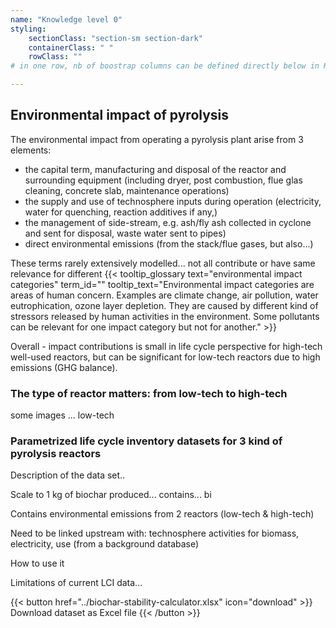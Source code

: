 ```yaml
---
name: "Knowledge level 0"
styling:
    sectionClass: "section-sm section-dark"
    containerClass: " "
    rowClass: ""
# in one row, nb of boostrap columns can be defined directly below in HTML

---
```


<div class="col-md-12 text-left">

## **Environmental impact of pyrolysis**

The environmental impact from operating a pyrolysis plant arise from 3 elements:
- the capital term, manufacturing and disposal of the reactor and surrounding equipment (including dryer, post combustion, flue glas cleaning, concrete slab, maintenance operations)
- the supply and use of technosphere inputs during operation (electricity, water for quenching, reaction additives if any,)
- the management of side-stream, e.g. ash/fly ash collected in cyclone and sent for disposal, waste water sent to pipes)
- direct environmental emissions (from the stack/flue gases, but also...)

These terms rarely extensively modelled... not all contribute or have same relevance for different {{< tooltip_glossary text="environmental impact categories" term_id="" tooltip_text="Environmental impact categories are areas of human concern. Examples are climate change, air pollution, water eutrophication, ozone layer depletion. They are caused by different kind of stressors released by human activities in the environment. Some pollutants can be relevant for one impact category but not for another." >}}

Overall - impact contributions is small in life cycle perspective for high-tech well-used reactors, but can be significant for low-tech reactors due to high emissions (GHG balance). 

### **The type of reactor matters: from low-tech to high-tech**



some images ... low-tech


### **Parametrized life cycle inventory datasets for 3 kind of pyrolysis reactors**

Description of the data set..

Scale to 1 kg of biochar produced... contains... bi

Contains environmental emissions from 2 reactors (low-tech & high-tech)

Need to be linked upstream with: technosphere activities for biomass, electricity, use (from a background database)

How to use it

Limitations of current LCI data... 

{{< button href="../biochar-stability-calculator.xlsx" icon="download" >}} Download dataset as Excel file {{< /button >}}


</div>


